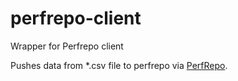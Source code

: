 # perfrepo-client
Wrapper for Perfrepo client

Pushes data from *.csv file to perfrepo via  [PerfRepo](https://github.com/PerfRepo/PerfRepo).
